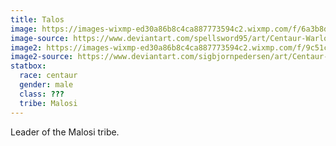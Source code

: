 ```yaml
---
title: Talos
image: https://images-wixmp-ed30a86b8c4ca887773594c2.wixmp.com/f/6a3b8df8-d1dc-4725-9e1b-c51aa1466214/d5xgv14-4a615bb0-9fd5-4791-8f30-f1922d9f3af9.jpg?token=eyJ0eXAiOiJKV1QiLCJhbGciOiJIUzI1NiJ9.eyJzdWIiOiJ1cm46YXBwOjdlMGQxODg5ODIyNjQzNzNhNWYwZDQxNWVhMGQyNmUwIiwiaXNzIjoidXJuOmFwcDo3ZTBkMTg4OTgyMjY0MzczYTVmMGQ0MTVlYTBkMjZlMCIsIm9iaiI6W1t7InBhdGgiOiJcL2ZcLzZhM2I4ZGY4LWQxZGMtNDcyNS05ZTFiLWM1MWFhMTQ2NjIxNFwvZDV4Z3YxNC00YTYxNWJiMC05ZmQ1LTQ3OTEtOGYzMC1mMTkyMmQ5ZjNhZjkuanBnIn1dXSwiYXVkIjpbInVybjpzZXJ2aWNlOmZpbGUuZG93bmxvYWQiXX0.rnlRzyIlD_rKbCN2tai_NKPzRwg78-x_tUEJC89doI8
image-source: https://www.deviantart.com/spellsword95/art/Centaur-Warlord-358544920
image2: https://images-wixmp-ed30a86b8c4ca887773594c2.wixmp.com/f/9c51cb96-c626-4ee4-92c9-e45062e0841d/d4ttdw9-217a705e-eaf2-4137-9c02-8d2e11e1b0d9.jpg/v1/fill/w_800,h_1200,q_75,strp/centaur_warlord_by_sigbjornpedersen_d4ttdw9-fullview.jpg?token=eyJ0eXAiOiJKV1QiLCJhbGciOiJIUzI1NiJ9.eyJzdWIiOiJ1cm46YXBwOjdlMGQxODg5ODIyNjQzNzNhNWYwZDQxNWVhMGQyNmUwIiwiaXNzIjoidXJuOmFwcDo3ZTBkMTg4OTgyMjY0MzczYTVmMGQ0MTVlYTBkMjZlMCIsIm9iaiI6W1t7ImhlaWdodCI6Ijw9MTIwMCIsInBhdGgiOiJcL2ZcLzljNTFjYjk2LWM2MjYtNGVlNC05MmM5LWU0NTA2MmUwODQxZFwvZDR0dGR3OS0yMTdhNzA1ZS1lYWYyLTQxMzctOWMwMi04ZDJlMTFlMWIwZDkuanBnIiwid2lkdGgiOiI8PTgwMCJ9XV0sImF1ZCI6WyJ1cm46c2VydmljZTppbWFnZS5vcGVyYXRpb25zIl19.ekfbroReWLn31pvneJgTo3k0bvTfR80MDGqwum5VElQ
image2-source: https://www.deviantart.com/sigbjornpedersen/art/Centaur-Warlord-291944601
statbox:
  race: centaur
  gender: male
  class: ???
  tribe: Malosi
---
```


Leader of the Malosi tribe.

